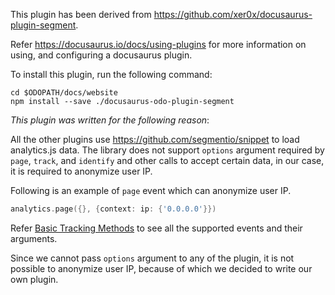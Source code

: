 This plugin has been derived from https://github.com/xer0x/docusaurus-plugin-segment.

Refer https://docusaurus.io/docs/using-plugins for more information on using, and configuring a docusaurus plugin.

To install this plugin, run the following command:
```shell
cd $ODOPATH/docs/website
npm install --save ./docusaurus-odo-plugin-segment
```

_This plugin was written for the following reason_:

All the other plugins use https://github.com/segmentio/snippet to load analytics.js data. The library does not support `options` argument required by `page`, `track`, and `identify` and other calls to accept certain data, in our case, it is required to anonymize user IP.

Following is an example of `page` event which can anonymize user IP.
```go
analytics.page({}, {context: ip: {'0.0.0.0'}})
```

Refer [Basic Tracking Methods](https://segment.com/docs/connections/sources/catalog/libraries/website/javascript/#basic-tracking-methods) to see all the supported events and their arguments.

Since we cannot pass `options` argument to any of the plugin, it is not possible to anonymize user IP, because of which we decided to write our own plugin.
